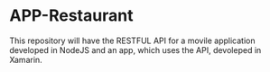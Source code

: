 # APP-Restaurant
This repository will have the RESTFUL API for a movile application developed in NodeJS and an app, which uses the API, devoleped in Xamarin.
